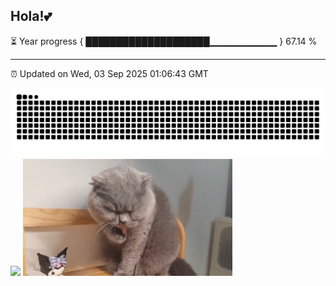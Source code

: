 <h2> Hola!💕</h2>
⏳ Year progress { ████████████████████▁▁▁▁▁▁▁▁▁▁ } 67.14 %

---

⏰ Updated on Wed, 03 Sep 2025 01:06:43 GMT

<picture>
  <source media="(prefers-color-scheme: dark)" srcset="https://raw.githubusercontent.com/serendipityerr/serendipityerr/output/github-contribution-grid-snake-dark.svg">
  <source media="(prefers-color-scheme: light)" srcset="https://raw.githubusercontent.com/serendipityerr/serendipityerr/output/github-contribution-grid-snake.svg">
  <img alt="github contribution grid snake animation" src="https://raw.githubusercontent.com/serendipityerr/serendipityerr/output/github-contribution-grid-snake.svg">
</picture>

<div align="left">
<picture>
  <source
    srcset="https://github-readme-stats.vercel.app/api?username=serendipityerr&show_icons=true&hide_border=true&line_height=24&theme=buefy"
    media="(prefers-color-scheme: radical)"
  />
  <img src="https://github-readme-stats.vercel.app/api?username=serendipityerr&show_icons=true&hide_border=true&line_height=24&theme=buefy" />
</picture>
<picture>
  <img src="./cat.gif" width="335">
</picture>
</div>

